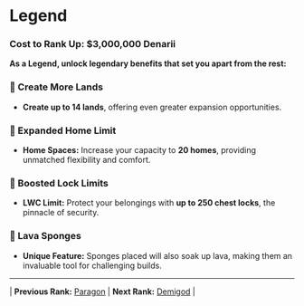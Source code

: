 # Legend

### Cost to Rank Up: $3,000,000 Denarii

**As a Legend, unlock legendary benefits that set you apart from the rest:**

### 🔹 Create More Lands
- **Create up to 14 lands**, offering even greater expansion opportunities.

### 🔹 Expanded Home Limit
- **Home Spaces:** Increase your capacity to **20 homes**, providing unmatched flexibility and comfort.

### 🔹 Boosted Lock Limits
- **LWC Limit:** Protect your belongings with **up to 250 chest locks**, the pinnacle of security.

### 🔹 Lava Sponges
- **Unique Feature:** Sponges placed will also soak up lava, making them an invaluable tool for challenging builds.

---

| **Previous Rank:** [Paragon](03-paragon.md) | **Next Rank:** [Demigod](05-demigod.md) |
